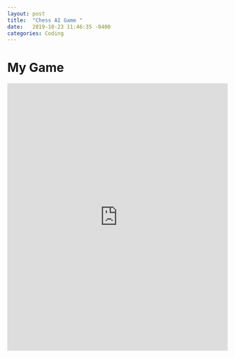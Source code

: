 ```yaml
---
layout: post
title:  "Chess AI Game "
date:   2019-10-23 11:46:35 -0400
categories: Coding
---
```


<h1>My Game</h1>



<iframe height="612" style="width: 100%;" scrolling="no" title="Chess AI" src="https://codepen.io/zainmer/embed/jOOBjvv?height=612&theme-id=0&default-tab=result" frameborder="no" allowtransparency="true" allowfullscreen="true">
  See the Pen <a href='https://codepen.io/zainmer/pen/jOOBjvv'>Chess AI</a> by Zain Merchant
  (<a href='https://codepen.io/zainmer'>@zainmer</a>) on <a href='https://codepen.io'>CodePen</a>.
</iframe>
